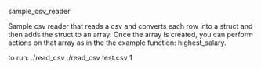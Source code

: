 sample_csv_reader

Sample csv reader that reads a csv and converts each row into a struct and then adds the struct to an array.
Once the array is created, you can perform actions on that array as in the the example function: highest_salary.

to run:
./read_csv <csv file> <does csv contain header>
./read_csv test.csv 1
